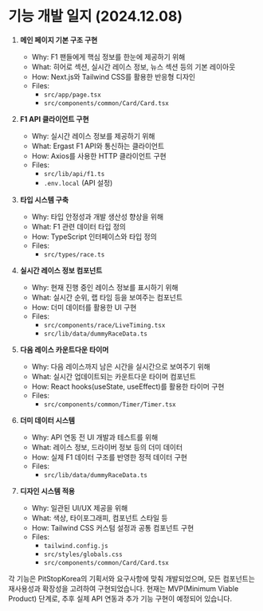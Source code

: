 # 기능 개발 일지 (2024.12.08)

1. **메인 페이지 기본 구조 구현**
   - Why: F1 팬들에게 핵심 정보를 한눈에 제공하기 위해
   - What: 히어로 섹션, 실시간 레이스 정보, 뉴스 섹션 등의 기본 레이아웃
   - How: Next.js와 Tailwind CSS를 활용한 반응형 디자인
   - Files:
     - `src/app/page.tsx`
     - `src/components/common/Card/Card.tsx`

2. **F1 API 클라이언트 구현**
   - Why: 실시간 레이스 정보를 제공하기 위해
   - What: Ergast F1 API와 통신하는 클라이언트
   - How: Axios를 사용한 HTTP 클라이언트 구현
   - Files:
     - `src/lib/api/f1.ts`
     - `.env.local` (API 설정)

3. **타입 시스템 구축**
   - Why: 타입 안정성과 개발 생산성 향상을 위해
   - What: F1 관련 데이터 타입 정의
   - How: TypeScript 인터페이스와 타입 정의
   - Files:
     - `src/types/race.ts`

4. **실시간 레이스 정보 컴포넌트**
   - Why: 현재 진행 중인 레이스 정보를 표시하기 위해
   - What: 실시간 순위, 랩 타임 등을 보여주는 컴포넌트
   - How: 더미 데이터를 활용한 UI 구현
   - Files:
     - `src/components/race/LiveTiming.tsx`
     - `src/lib/data/dummyRaceData.ts`

5. **다음 레이스 카운트다운 타이머**
   - Why: 다음 레이스까지 남은 시간을 실시간으로 보여주기 위해
   - What: 실시간 업데이트되는 카운트다운 타이머 컴포넌트
   - How: React hooks(useState, useEffect)를 활용한 타이머 구현
   - Files:
     - `src/components/common/Timer/Timer.tsx`

6. **더미 데이터 시스템**
   - Why: API 연동 전 UI 개발과 테스트를 위해
   - What: 레이스 정보, 드라이버 정보 등의 더미 데이터
   - How: 실제 F1 데이터 구조를 반영한 정적 데이터 구현
   - Files:
     - `src/lib/data/dummyRaceData.ts`

7. **디자인 시스템 적용**
   - Why: 일관된 UI/UX 제공을 위해
   - What: 색상, 타이포그래피, 컴포넌트 스타일 등
   - How: Tailwind CSS 커스텀 설정과 공통 컴포넌트 구현
   - Files:
     - `tailwind.config.js`
     - `src/styles/globals.css`
     - `src/components/common/Card/Card.tsx`

각 기능은 PitStopKorea의 기획서와 요구사항에 맞춰 개발되었으며, 모든 컴포넌트는 재사용성과 확장성을 고려하여 구현되었습니다. 현재는 MVP(Minimum Viable Product) 단계로, 추후 실제 API 연동과 추가 기능 구현이 예정되어 있습니다.
